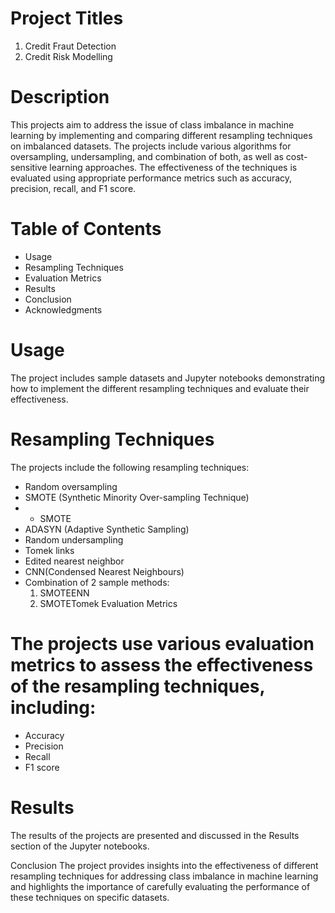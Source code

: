 # Project Titles
1. Credit Fraut Detection
2. Credit Risk Modelling

# Description
This projects aim to address the issue of class imbalance in machine learning by implementing and comparing different resampling techniques on imbalanced datasets. The projects include various algorithms for oversampling, undersampling, and combination of both, as well as cost-sensitive learning approaches. The effectiveness of the techniques is evaluated using appropriate performance metrics such as accuracy, precision, recall, and F1 score.

# Table of Contents
* Usage
* Resampling Techniques
* Evaluation Metrics
* Results
* Conclusion
* Acknowledgments

# Usage
The project includes sample datasets and Jupyter notebooks demonstrating how to implement the different resampling techniques and evaluate their effectiveness.

# Resampling Techniques
The projects include the following resampling techniques:

* Random oversampling
* SMOTE (Synthetic Minority Over-sampling Technique)
* * SMOTE
* ADASYN (Adaptive Synthetic Sampling)
* Random undersampling
* Tomek links
* Edited nearest neighbor
* CNN(Condensed Nearest Neighbours)
* Combination of 2 sample methods:
  1. SMOTEENN
  2. SMOTETomek
Evaluation Metrics
# The projects use various evaluation metrics to assess the effectiveness of the resampling techniques, including:

* Accuracy
* Precision
* Recall
* F1 score
# Results
The results of the projects are presented and discussed in the Results section of the Jupyter notebooks.

Conclusion
The project provides insights into the effectiveness of different resampling techniques for addressing class imbalance in machine learning and highlights the importance of carefully evaluating the performance of these techniques on specific datasets.
